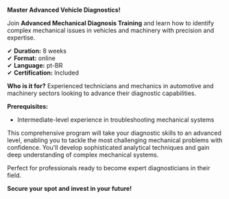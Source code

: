 **Master Advanced Vehicle Diagnostics!**

Join **Advanced Mechanical Diagnosis Training** and learn how to identify complex mechanical issues in vehicles and machinery with precision and expertise.

✔ **Duration:** 8 weeks  
✔ **Format:** online  
✔ **Language:** pt-BR  
✔ **Certification:** Included

**Who is it for?** Experienced technicians and mechanics in automotive and machinery sectors looking to advance their diagnostic capabilities.

**Prerequisites:**
- Intermediate-level experience in troubleshooting mechanical systems

This comprehensive program will take your diagnostic skills to an advanced level, enabling you to tackle the most challenging mechanical problems with confidence. You'll develop sophisticated analytical techniques and gain deep understanding of complex mechanical systems.

Perfect for professionals ready to become expert diagnosticians in their field.

**Secure your spot and invest in your future!**